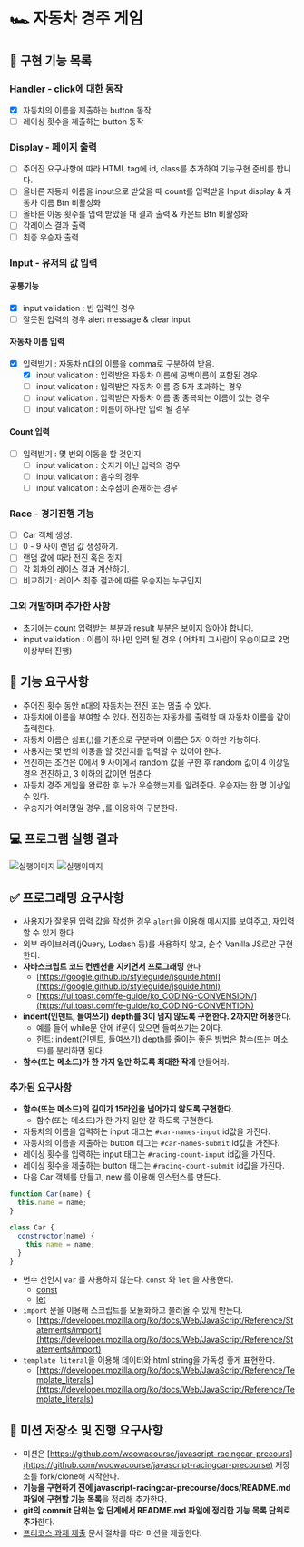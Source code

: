 # 🏎️ 자동차 경주 게임

## 🚀 구현 기능 목록

### Handler - click에 대한 동작

- [x] 자동차의 이름을 제출하는 button 동작
- [ ] 레이싱 횟수을 제출하는 button 동작

### Display - 페이지 출력

- [ ] 주어진 요구사항에 따라 HTML tag에 id, class를 추가하여 기능구현 준비를 합니다.
- [ ] 올바른 자동차 이름을 input으로 받았을 때 count를 입력받을 Input display & 자동차 이름 Btn 비활성화
- [ ] 올바른 이동 횟수를 입력 받았을 때 결과 출력 & 카운트 Btn 비활성화
- [ ] 각레이스 결과 출력
- [ ] 최종 우승자 출력

### Input - 유저의 값 입력

#### 공통기능

- [x] input validation : 빈 입력인 경우
- [ ] 잘못된 입력의 경우 alert message & clear input

#### 자동차 이름 입력

- [x] 입력받기 : 자동차 n대의 이름을 comma로 구분하여 받음.
  - [x] input validation : 입력받은 자동차 이름에 공백이름이 포함된 경우
  - [ ] input validation : 입력받은 자동차 이름 중 5자 초과하는 경우
  - [ ] input validation : 입력받은 자동차 이름 중 중복되는 이름이 있는 경우
  - [ ] input validation : 이름이 하나만 입력 될 경우

#### Count 입력

- [ ] 입력받기 : 몇 번의 이동을 할 것인지
  - [ ] input validation : 숫자가 아닌 입력의 경우
  - [ ] input validation : 음수의 경우
  - [ ] input validation : 소수점이 존재하는 경우

### Race - 경기진행 기능

- [ ] Car 객체 생성.
- [ ] 0 - 9 사이 랜덤 값 생성하기.
- [ ] 랜덤 값에 따라 전진 혹은 정지.
- [ ] 각 회차의 레이스 결과 계산하기.
- [ ] 비교하기 : 레이스 최종 결과에 따른 우승자는 누구인지

### 그외 개발하며 추가한 사항

- 초기에는 count 입력받는 부분과 result 부분은 보이지 않아야 합니다.
- input validation : 이름이 하나만 입력 될 경우 ( 어차피 그사람이 우승이므로 2명이상부터 진행)

## 🎯 기능 요구사항

- 주어진 횟수 동안 n대의 자동차는 전진 또는 멈출 수 있다.
- 자동차에 이름을 부여할 수 있다. 전진하는 자동차를 출력할 때 자동차 이름을 같이 출력한다.
- 자동차 이름은 쉼표(,)를 기준으로 구분하며 이름은 5자 이하만 가능하다.
- 사용자는 몇 번의 이동을 할 것인지를 입력할 수 있어야 한다.
- 전진하는 조건은 0에서 9 사이에서 random 값을 구한 후 random 값이 4 이상일 경우 전진하고, 3 이하의 값이면 멈춘다.
- 자동차 경주 게임을 완료한 후 누가 우승했는지를 알려준다. 우승자는 한 명 이상일 수 있다.
- 우승자가 여러명일 경우 ,를 이용하여 구분한다.

## 💻 프로그램 실행 결과

![실행이미지](images/result.gif)
![실행이미지](images/result.jpg)

## ✅ 프로그래밍 요구사항

- 사용자가 잘못된 입력 값을 작성한 경우 `alert`을 이용해 메시지를 보여주고, 재입력할 수 있게 한다.
- 외부 라이브러리(jQuery, Lodash 등)를 사용하지 않고, 순수 Vanilla JS로만 구현한다.
- **자바스크립트 코드 컨벤션을 지키면서 프로그래밍** 한다
  - [https://google.github.io/styleguide/jsguide.html](https://google.github.io/styleguide/jsguide.html)
  - [https://ui.toast.com/fe-guide/ko_CODING-CONVENSION/](https://ui.toast.com/fe-guide/ko_CODING-CONVENTION)
- **indent(인덴트, 들여쓰기) depth를 3이 넘지 않도록 구현한다. 2까지만 허용**한다.
  - 예를 들어 while문 안에 if문이 있으면 들여쓰기는 2이다.
  - 힌트: indent(인덴트, 들여쓰기) depth를 줄이는 좋은 방법은 함수(또는 메소드)를 분리하면 된다.
- **함수(또는 메소드)가 한 가지 일만 하도록 최대한 작게** 만들어라.

### 추가된 요구사항

- **함수(또는 메소드)의 길이가 15라인을 넘어가지 않도록 구현한다.**
  - 함수(또는 메소드)가 한 가지 일만 잘 하도록 구현한다.
- 자동차의 이름을 입력하는 input 태그는 `#car-names-input` id값을 가진다.
- 자동차의 이름을 제출하는 button 태그는 `#car-names-submit` id값을 가진다.
- 레이싱 횟수를 입력하는 input 태그는 `#racing-count-input` id값을 가진다.
- 레이싱 횟수을 제출하는 button 태그는 `#racing-count-submit` id값을 가진다.
- 다음 Car 객체를 만들고, new 를 이용해 인스턴스를 만든다.

```javascript
function Car(name) {
  this.name = name;
}

class Car {
  constructor(name) {
    this.name = name;
  }
}
```

- 변수 선언시 `var` 를 사용하지 않는다. `const` 와 `let` 을 사용한다.
  - [const](https://developer.mozilla.org/ko/docs/Web/JavaScript/Reference/Statements/const)
  - [let](https://developer.mozilla.org/ko/docs/Web/JavaScript/Reference/Statements/let)
- `import` 문을 이용해 스크립트를 모듈화하고 불러올 수 있게 만든다.
  - [https://developer.mozilla.org/ko/docs/Web/JavaScript/Reference/Statements/import](https://developer.mozilla.org/ko/docs/Web/JavaScript/Reference/Statements/import)
- `template literal`을 이용해 데이터와 html string을 가독성 좋게 표현한다.
  - [https://developer.mozilla.org/ko/docs/Web/JavaScript/Reference/Template_literals](https://developer.mozilla.org/ko/docs/Web/JavaScript/Reference/Template_literals)

## 📝 미션 저장소 및 진행 요구사항

- 미션은 [https://github.com/woowacourse/javascript-racingcar-precours](https://github.com/woowacourse/javascript-racingcar-precourse) 저장소를 fork/clone해 시작한다.
- **기능을 구현하기 전에 javascript-racingcar-precourse/docs/README.md 파일에 구현할 기능 목록**을 정리해 추가한다.
- **git의 commit 단위는 앞 단계에서 README.md 파일에 정리한 기능 목록 단위로 추가**한다.
- [프리코스 과제 제출](https://github.com/woowacourse/woowacourse-docs/tree/master/precourse) 문서 절차를 따라 미션을 제출한다.
